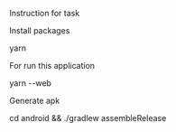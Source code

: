 Instruction for task

Install packages

yarn

For run this application

yarn --web

Generate apk

cd android && ./gradlew assembleRelease
